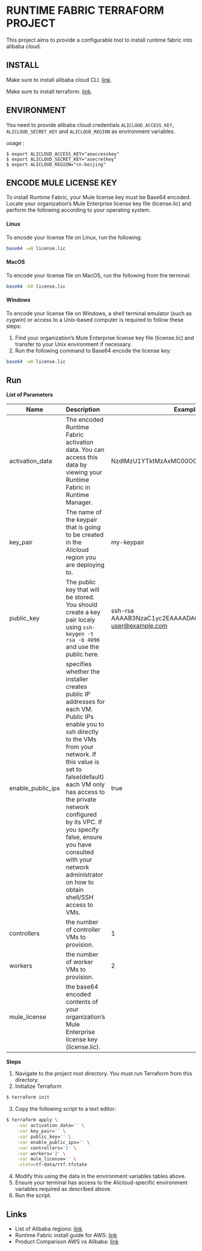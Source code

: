 # RUNTIME FABRIC TERRAFORM PROJECT

This project aims to provide a configurable tool to install runtime fabric into alibaba cloud.


## INSTALL 

Make sure to install alibaba cloud CLI. [link](https://partners-intl.aliyun.com/help/doc-detail/139508.htm).

Make sure to install terraform. [link](https://learn.hashicorp.com/tutorials/terraform/install-cli).

## ENVIRONMENT

You need to provide alibaba cloud credentials `ALICLOUD_ACCESS_KEY`, `ALICLOUD_SECRET_KEY` and `ALICLOUD_REGION` as environment variables. 

usage : 

```
$ export ALICLOUD_ACCESS_KEY="anaccesskey"
$ export ALICLOUD_SECRET_KEY="asecretkey"
$ export ALICLOUD_REGION="cn-beijing"
```

## ENCODE MULE LICENSE KEY

To install Runtime Fabric, your Mule license key must be Base64 encoded. Locate your organization’s Mule Enterprise license key file (license.lic) and perform the following according to your operating system.

#### Linux
To encode your license file on Linux, run the following:
```bash
base64 -w0 license.lic
```

#### MacOS
To encode your license file on MacOS, run the following from the terminal:
```bash
base64 -b0 license.lic
```

#### Windows
To encode your license file on Windows, a shell terminal emulator (such as cygwin) or access to a Unix-based computer is required to follow these steps:

1. Find your organization’s Mule Enterprise license key file (license.lic) and transfer to your Unix environment if necessary.
1. Run the following command to Base64 encode the license key:

```bash
base64 -w0 license.lic
```

## Run

**List of Parameters**

| Name                | Description           | Example   |
| --------------------|:----------------------|-----------|
| activation_data     | The encoded Runtime Fabric activation data. You can access this data by viewing your Runtime Fabric in Runtime Manager. | NzdlMzU1YTktMzAxMC00OGE0LWJlMGQtMDdxxxx |
| key_pair            | The name of the keypair that is going to be created in the Alicloud region you are deploying to.|   my-keypair |
| public_key          | The public key that will be stored. You should create a key pair localy using `ssh-keygen -t rsa -b 4096` and use the public here.|    ssh-rsa AAAAB3NzaC1yc2EAAAADAQABAAACAQCiMk7m user@example.com|
| enable_public_ips   | specifies whether the installer creates public IP addresses for each VM. Public IPs enable you to ssh directly to the VMs from your network. If this value is set to false(default) each VM only has access to the private network configured by its VPC. If you specify false, ensure you have consulted with your network administrator on how to obtain shell/SSH access to VMs.| true |
| controllers         | the number of controller VMs to provision.|  1 |
| workers             | the number of worker VMs to provision.    |  2 |
| mule_license        | the base64 encoded contents of your organization’s Mule Enterprise license key (license.lic).| |

**Steps**

1. Navigate to the project root directory. You must run Terraform from this directory.
2. Initialize Terraform
```bash
$ terraform init
```
3. Copy the following script to a text editor:
```bash
$ terraform apply \
    -var activation_data='' \
    -var key_pair='' \
    -var public_key='' \
    -var enable_public_ips='' \
    -var controllers='1' \
    -var workers='2' \
    -var mule_license='' \
    -state=tf-data/rtf.tfstate
```

4. Modify this using the data in the environment variables tables above.
5. Ensure your terminal has access to the Alicloud-specific environment variables required as described above.
6. Run the script.


## Links

- List of Alibaba regions: [link](https://www.alibabacloud.com/help/doc-detail/40654.htm)
- Runtime Fabric install guide for AWS: [link](https://docs.mulesoft.com/runtime-fabric/latest/install-aws)
- Product Comparison AWS vs Alibaba: [link](http://docs-aliyun.cn-hangzhou.oss.aliyun-inc.com/pdf/comparison-AlicloudlvsAWS-intl-en-2018-03-26.pdf)
